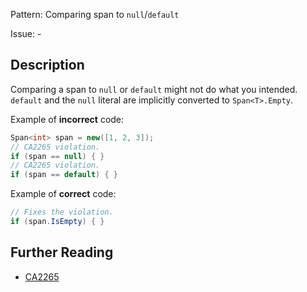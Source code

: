 Pattern: Comparing span to `null`/`default`

Issue: -

## Description

Comparing a span to `null` or `default` might not do what you intended. `default` and the `null` literal are implicitly converted to `Span<T>.Empty`.

Example of **incorrect** code:

```cs
Span<int> span = new([1, 2, 3]);
// CA2265 violation.
if (span == null) { }
// CA2265 violation.
if (span == default) { }
```

Example of **correct** code:

```cs
// Fixes the violation.
if (span.IsEmpty) { }
```

## Further Reading

* [CA2265](https://learn.microsoft.com/en-us/dotnet/fundamentals/code-analysis/quality-rules/ca2265)
